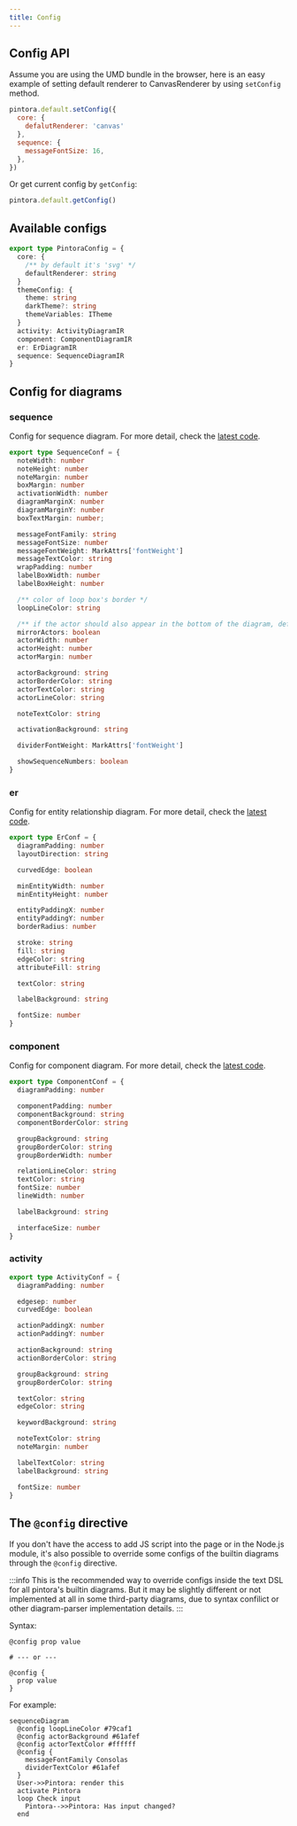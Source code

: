 ```yaml
---
title: Config
---
```


## Config API

Assume you are using the UMD bundle in the browser, here is an easy example of setting default renderer to CanvasRenderer by using `setConfig` method.

```js
pintora.default.setConfig({
  core: {
    defalutRenderer: 'canvas'
  },
  sequence: {
    messageFontSize: 16,
  },
})
```

Or get current config by `getConfig`:

```ts
pintora.default.getConfig()
```

## Available configs

```ts
export type PintoraConfig = {
  core: {
    /** by default it's 'svg' */
    defaultRenderer: string
  }
  themeConfig: {
    theme: string
    darkTheme?: string
    themeVariables: ITheme
  }
  activity: ActivityDiagramIR
  component: ComponentDiagramIR
  er: ErDiagramIR
  sequence: SequenceDiagramIR
}
```

## Config for diagrams

### sequence

Config for sequence diagram. For more detail, check the [latest code](https://github.com/hikerpig/pintora/blob/master/packages/pintora-diagrams/src/sequence/config.ts).

```ts
export type SequenceConf = {
  noteWidth: number
  noteHeight: number
  noteMargin: number
  boxMargin: number
  activationWidth: number
  diagramMarginX: number
  diagramMarginY: number
  boxTextMargin: number;

  messageFontFamily: string
  messageFontSize: number
  messageFontWeight: MarkAttrs['fontWeight']
  messageTextColor: string
  wrapPadding: number
  labelBoxWidth: number
  labelBoxHeight: number

  /** color of loop box's border */
  loopLineColor: string

  /** if the actor should also appear in the bottom of the diagram, default is true */
  mirrorActors: boolean
  actorWidth: number
  actorHeight: number
  actorMargin: number

  actorBackground: string
  actorBorderColor: string
  actorTextColor: string
  actorLineColor: string

  noteTextColor: string

  activationBackground: string

  dividerFontWeight: MarkAttrs['fontWeight']

  showSequenceNumbers: boolean
}
```

### er

Config for entity relationship diagram. For more detail, check the [latest code](https://github.com/hikerpig/pintora/blob/master/packages/pintora-diagrams/src/er/config.ts).

```ts
export type ErConf = {
  diagramPadding: number
  layoutDirection: string

  curvedEdge: boolean

  minEntityWidth: number
  minEntityHeight: number

  entityPaddingX: number
  entityPaddingY: number
  borderRadius: number

  stroke: string
  fill: string
  edgeColor: string
  attributeFill: string

  textColor: string

  labelBackground: string

  fontSize: number
}
```

### component

Config for component diagram. For more detail, check the [latest code](https://github.com/hikerpig/pintora/blob/master/packages/pintora-diagrams/src/component/config.ts).

```ts
export type ComponentConf = {
  diagramPadding: number

  componentPadding: number
  componentBackground: string
  componentBorderColor: string

  groupBackground: string
  groupBorderColor: string
  groupBorderWidth: number

  relationLineColor: string
  textColor: string
  fontSize: number
  lineWidth: number

  labelBackground: string

  interfaceSize: number
}
```

### activity

```ts
export type ActivityConf = {
  diagramPadding: number

  edgesep: number
  curvedEdge: boolean

  actionPaddingX: number
  actionPaddingY: number

  actionBackground: string
  actionBorderColor: string

  groupBackground: string
  groupBorderColor: string

  textColor: string
  edgeColor: string

  keywordBackground: string

  noteTextColor: string
  noteMargin: number

  labelTextColor: string
  labelBackground: string

  fontSize: number
}
```

## The `@config` directive

If you don't have the access to add JS script into the page or in the Node.js module, it's also possible to override some configs of the builtin diagrams through the `@config` directive.

:::info
This is the recommended way to override configs inside the text DSL for all pintora's builtin diagrams.
But it may be slightly different or not implemented at all in some third-party diagrams, due to syntax confilict or other diagram-parser implementation details.
:::

Syntax:

```text
@config prop value

# --- or ---

@config {
  prop value
}
```

For example:

```pintora play
sequenceDiagram
  @config loopLineColor #79caf1
  @config actorBackground #61afef
  @config actorTextColor #ffffff
  @config {
    messageFontFamily Consolas
    dividerTextColor #61afef
  }
  User->>Pintora: render this
  activate Pintora
  loop Check input
    Pintora-->>Pintora: Has input changed?
  end
```
